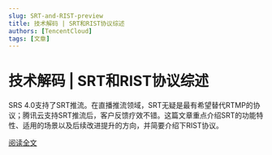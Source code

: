 ```yaml
---
slug: SRT-and-RIST-preview
title: 技术解码 | SRT和RIST协议综述
authors: [TencentCloud]
tags: [文章]
---
```


# 技术解码 | SRT和RIST协议综述


SRS 4.0支持了SRT推流。在直播推流领域，SRT无疑是最有希望替代RTMP的协议；腾讯云支持SRT推流后，客户反馈疗效不错。这篇文章重点介绍SRT的功能特性、适用的场景以及后续改进提升的方向，并简要介绍下RIST协议。

[阅读全文](https://mp.weixin.qq.com/s?__biz=MzIzMjY3MjYyOA%3D%3D&mid=2247502103&idx=1&sn=6c2cc942513c4f14773fabff40a367e4&scene=45#wechat_redirect)
